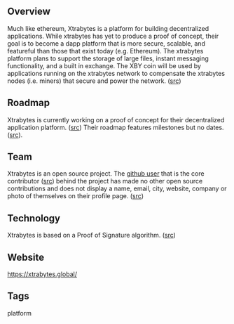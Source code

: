 ## Overview

Much like ethereum, Xtrabytes is a platform for building decentralized applications. While xtrabytes has yet to produce a proof of concept, their goal is to become a dapp platform that is more secure, scalable, and featureful than those that exist today (e.g. Ethereum). The xtrabytes platform plans to support the storage of large files, instant messaging functionality, and a built in exchange. The XBY coin will be used by applications running on the xtrabytes network to compensate the xtrabytes nodes (i.e. miners) that secure and power the network. ([src](https://www.xtrabytes.global))

## Roadmap

Xtrabytes is currently working on a proof of concept for their decentralized application platform. ([src](https://www.xtrabytes.global)) Their roadmap features milestones but no dates. ([src](https://xtrabytes.global/#roadmap)).

## Team

Xtrabytes is an open source project. The [github user](https://github.com/jcpbs) that is the core contributor ([src](https://github.com/borzalom/XtraBYtes/graphs/contributors)) behind the project has made no other open source contributions and does not display a name, email, city, website, company or photo of themselves on their profile page. ([src](https://github.com/jcpbs))

## Technology

Xtrabytes is based on a Proof of Signature algorithm. ([src](https://github.com/borzalom/XtraBYtes))

## Website

https://xtrabytes.global/

## Tags

platform
